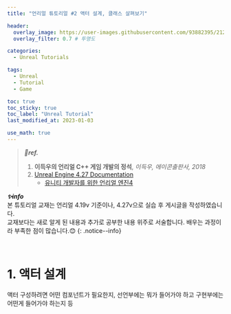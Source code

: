 ```yaml
---
title: "언리얼 튜토리얼 #2 액터 설계, 클래스 살펴보기"

header:
  overlay_image: https://user-images.githubusercontent.com/93882395/212655591-8ae50295-2acd-4d6b-9a8d-b6924f334ab3.jpg
  overlay_filter: 0.7 # 투명도

categories:
  - Unreal Tutorials

tags:
  - Unreal
  - Tutorial
  - Game

toc: true
toc_sticky: true
toc_label: "Unreal Tutorial"
last_modified_at: 2023-01-03

use_math: true
---
```


> ***🤍ref.***
>
> 1. **이득우의 언리얼 C++ 게임 개발의 정석**,  *이득우, 에이콘출판사, 2018*
> 2. [Unreal Engine 4.27 Documentation](https://docs.unrealengine.com/4.27/ko/)
>     *   [유니티 개발자를 위한 언리얼 엔진4](https://docs.unrealengine.com/4.27/ko/Basics/UnrealEngineForUnityDevs/)

***✨info***<br> 본 튜토리얼 교재는 언리얼 4.19v 기준이나, 4.27v으로 실습 후 게시글을 작성하였습니다.<br>교재보다는 새로 알게 된 내용과 추가로 공부한 내용 위주로 서술합니다. 배우는 과정이라 부족한 점이 많습니다.😊
{: .notice--info}

<br>

# 1. 액터 설계

액터 구성하려면 어떤 컴포넌트가 필요한지, 선언부에는 뭐가 들어가야 하고 구현부에는 어떤게 들어가야 하는지 등

